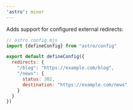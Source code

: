 ```yaml
---
'astro': minor
---
```


Adds support for configured external redirects:

```js 
// astro.config.mjs
import {defineConfig} from "astro/config"

export default defineConfig({
  redirects: {
    "/blog": "https://example.com/blog",
    "/news": {
      status: 302,
      destination: "https://example.com/news" 
    }
  }
})
```
